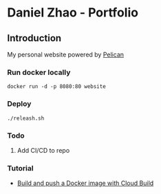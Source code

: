 # Daniel Zhao - Portfolio

## Introduction

My personal website powered by [Pelican](https://getpelican.com/)

### Run docker locally

`docker run -d -p 8080:80 website`

### Deploy

```shell
./releash.sh
```

### Todo

1. Add CI/CD to repo

### Tutorial

- [Build and push a Docker image with Cloud Build](https://cloud.google.com/build/docs/build-push-docker-image)
